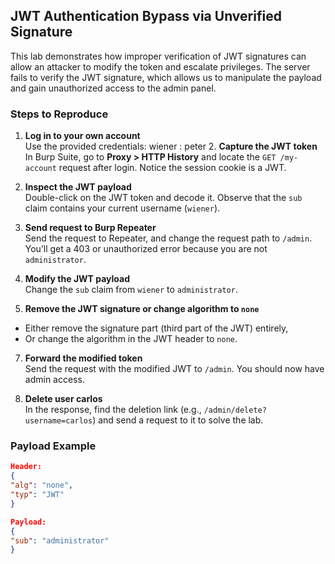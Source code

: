 ## JWT Authentication Bypass via Unverified Signature

This lab demonstrates how improper verification of JWT signatures can allow an attacker to modify the token and escalate privileges. The server fails to verify the JWT signature, which allows us to manipulate the payload and gain unauthorized access to the admin panel.

### Steps to Reproduce

1. **Log in to your own account**  
   Use the provided credentials: wiener : peter
   2. **Capture the JWT token**  
In Burp Suite, go to **Proxy > HTTP History** and locate the `GET /my-account` request after login. Notice the session cookie is a JWT.

3. **Inspect the JWT payload**  
Double-click on the JWT token and decode it. Observe that the `sub` claim contains your current username (`wiener`).

4. **Send request to Burp Repeater**  
Send the request to Repeater, and change the request path to `/admin`. You’ll get a 403 or unauthorized error because you are not `administrator`.

5. **Modify the JWT payload**  
Change the `sub` claim from `wiener` to `administrator`.

6. **Remove the JWT signature or change algorithm to `none`**  
- Either remove the signature part (third part of the JWT) entirely,  
- Or change the algorithm in the JWT header to `none`.

7. **Forward the modified token**  
Send the request with the modified JWT to `/admin`. You should now have admin access.

8. **Delete user carlos**  
In the response, find the deletion link (e.g., `/admin/delete?username=carlos`) and send a request to it to solve the lab.

### Payload Example

```json
Header:
{
"alg": "none",
"typ": "JWT"
}

Payload:
{
"sub": "administrator"
}
